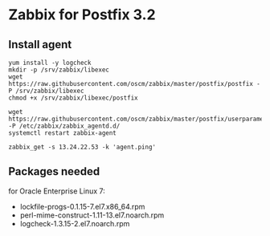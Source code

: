 Zabbix for Postfix 3.2
=====

Install agent
-----

	yum install -y logcheck
	mkdir -p /srv/zabbix/libexec
	wget https://raw.githubusercontent.com/oscm/zabbix/master/postfix/postfix -P /srv/zabbix/libexec
	chmod +x /srv/zabbix/libexec/postfix

	wget https://raw.githubusercontent.com/oscm/zabbix/master/postfix/userparameter_postfix.conf -P /etc/zabbix/zabbix_agentd.d/
	systemctl restart zabbix-agent

	zabbix_get -s 13.24.22.53 -k 'agent.ping'


Packages needed
-----
for Oracle Enterprise Linux 7:
- lockfile-progs-0.1.15-7.el7.x86_64.rpm
- perl-mime-construct-1.11-13.el7.noarch.rpm
- logcheck-1.3.15-2.el7.noarch.rpm
